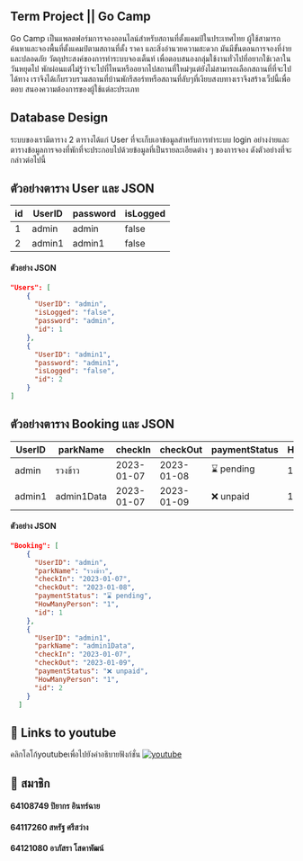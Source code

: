 ## Term Project || Go Camp

Go Camp เป็นแพลตฟอร์มการจองออนไลน์สำหรับสถานที่ตั้งแคมป์ในประเทศไทย 
ผู้ใช้สามารถค้นหาและจองพื้นที่ตั้งแคมป์ตามสถานที่ตั้ง ราคา และสิ่งอำนวยความสะดวก 
มันมีขั้นตอนการจองที่ง่ายและปลอดภัย
  วัตถุประสงค์ของการทำระบบจองเต็นท์ เพื่อตอบสนองกลุ่มใช้งานทั่วไปที่อยากใช้เวลาในวันหยุดไป
  พักผ่อนแต่ไม่รู้ว่าจะไปที่ไหนหรืออยากไปสถานที่ใหม่ๆแต่ยังไม่สามารถเลือกสถานที่ที่จะไปได้ทาง
  เราจึงได้เก็บรวบรวมสถานที่บ้านพักรีสอร์ทหรือสถานที่ลับๆที่เงียบสงบทางเราจึงสร้างเว็ปนี้เพื่อตอบ
  สนองความต้องการของผู้ใช้แต่ละประเภท
## Database Design

ระบบของเรามีตาราง 2 ตารางได้แก่ User ที่จะเก็บเอาข้อมูลสำหรับการทำระบบ login อย่างง่ายและตารางข้อมูลการจองที่พักที่จะประกอบไปด้วยข้อมูลที่เป็นรายละเอียดต่าง ๆ ของการจอง ดังตัวอย่างที่จะกล่าวต่อไปนี้


## ตัวอย่างตาราง User และ JSON
| id | UserID | password | isLogged |
| ----- | ----- | ----- | ----- |
| 1 | admin | admin | false |
| 2 | admin1 | admin1 | false |

#### ตัวอย่าง JSON

```json
"Users": [
    {
      "UserID": "admin",
      "isLogged": "false",
      "password": "admin",
      "id": 1
    },
    {
      "UserID": "admin1",
      "password": "admin1",
      "isLogged": "false",
      "id": 2
    }
]
```

## ตัวอย่างตาราง Booking และ JSON

| UserID | parkName   | checkIn    | checkOut   | paymentStatus | HowManyPerson | id  |
| ------ | ---------- | ---------- | ---------- | ------------- | ------------- | --- |
| admin  | รวงข้าว  | 2023-01-07 | 2023-01-08 | ⌛ pending     | 1             | 1   |
| admin1 | admin1Data | 2023-01-07 | 2023-01-09 | ❌ unpaid      | 1             | 2   |

#### ตัวอย่าง JSON

```json
"Booking": [
    {
      "UserID": "admin",
      "parkName": "รวงข้าว",
      "checkIn": "2023-01-07",
      "checkOut": "2023-01-08",
      "paymentStatus": "⌛ pending",
      "HowManyPerson": "1",
      "id": 1
    },
    {
      "UserID": "admin1",
      "parkName": "admin1Data",
      "checkIn": "2023-01-07",
      "checkOut": "2023-01-09",
      "paymentStatus": "❌ unpaid",
      "HowManyPerson": "1",
      "id": 2
    }
  ]

```
## 🔗 Links to youtube
คลิกโลโก้youtubeเพื่อไปยังคำอธิบายฟังก์ชั่น
[![youtube](https://www.youtube.com/img/desktop/yt_1200.png)](https://youtu.be/5P_od3m8jO4)
## 🔗 สมาชิก
#### 64108749 ปิยากร อินทร์ฉาย
#### 64117260 สหรัฐ ศรีสว่าง
#### 64121080 อาภัสรา โสดาพัฒน์
